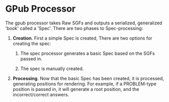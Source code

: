 # GPub Processor

The gpub processor takes Raw SGFs and outputs a serialized, generalized 'book'
called a 'Spec'. There are two phases to Spec-processing:

1.  **Creation**. First a simple Spec is created, There are two options for
    creating the spec:

    1.  The spec processor generates a basic Spec based on the SGFs passed in.

    1.  The spec is manually created.

2.  **Processing**. Now that the basic Spec has been created, it is processed,
    generating positions for rendering. For example, if a PROBLEM-type position
    is passed in, it will generate a root position, and the incorrect/correct
    answers.
